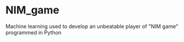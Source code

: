 # NIM_game
Machine learning used to develop an unbeatable player of "NIM game" programmed in Python
